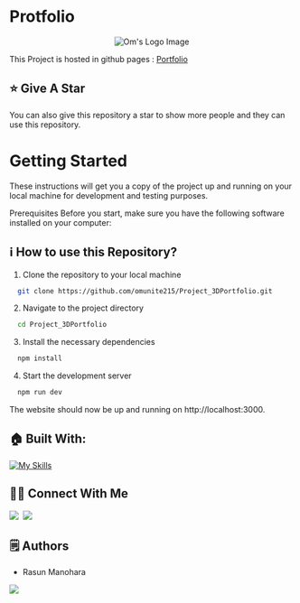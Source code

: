 # Protfolio

<p align="center">
  <img src="https://user-images.githubusercontent.com/78680563/227708528-0e803ddf-506e-4d8b-98bc-dd7bf0f1b518.png" alt="Om's Logo Image"/>
</p>


This Project is hosted in github pages : [Portfolio]([https://portfoliobyompatel.netlify.app/](https://rasunm.github.io/assignment3-static-portofolio-template-deployment/))

## :star: Give A Star

You can also give this repository a star to show more people and they can use this repository.

# Getting Started

These instructions will get you a copy of the project up and running on your local machine for development and testing purposes.

Prerequisites
Before you start, make sure you have the following software installed on your computer:


## ℹ️ How to use this Repository?

1. Clone the repository to your local machine

```bash
  git clone https://github.com/omunite215/Project_3DPortfolio.git

```
2. Navigate to the project directory

```bash
  cd Project_3DPortfolio
```
3. Install the necessary dependencies
```bash
  npm install
```

4. Start the development server
```bash
  npm run dev
```

The website should now be up and running on http://localhost:3000.

## 🏠 Built With:

[![My Skills](https://skillicons.dev/icons?i=vscode,react,nextjs,threejs,tailwind,netlify)](https://skillicons.dev)


## 🙋‍♂️ Connect With Me

[<img src="https://skillicons.dev/icons?i=github" />](https://github.com/rasunM)&nbsp;
[<img src="https://skillicons.dev/icons?i=linkedin" />](https://www.linkedin.com/in/rasunmanohara6a4208247/)&nbsp;


## 🗒️ Authors
- Rasun Manohara

<p align="left">
  <a href="https://skillicons.dev">
    <a href="https://github.com/rasunM">
      <img src="https://skillicons.dev/icons?i=github" />
    </a>
  </a>
</p>




